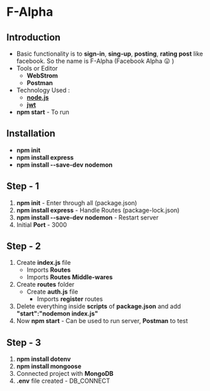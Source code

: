 # F-Alpha
## Introduction
* Basic functionality is to **sign-in**, **sing-up**, **posting**, **rating post** like facebook. So the name is F-Alpha (Facebook Alpha 😛 )
* Tools or Editor
    * **WebStrom**
    * **Postman**
* Technology Used :
    * [**node.js**](https://nodejs.org/en/)
    * [**jwt**](https://jwt.io/)
* **npm start** - To run 
## Installation
* **npm init** 
* **npm install express**
* **npm install --save-dev nodemon**

## Step - 1
1. **npm init** - Enter through all (package.json)
2. **npm install express** - Handle Routes (package-lock.json)
3. **npm install --save-dev nodemon** - Restart server
4. Initial **Port** - 3000 
## Step - 2
1. Create **index.js** file
    * Imports **Routes**
    * Imports **Routes Middle-wares**
2. Create **routes** folder
    * Create **auth.js** file
        * Imports **register** routes
3. Delete everything inside **scripts** of **package.json** and add **"start":"nodemon index.js"**
4. Now **npm start** - Can be used to run server, **Postman** to test
## Step - 3
1. **npm install dotenv**
2. **npm install mongoose**
3. Connected project with **MongoDB** 
4. **.env** file created - DB_CONNECT